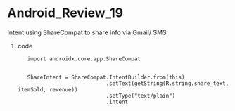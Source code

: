 # Android_Review_19
Intent using ShareCompat to share info via Gmail/ SMS


1. code 


          import androidx.core.app.ShareCompat


          ShareIntent = ShareCompat.IntentBuilder.from(this)
                                   .setText(getString(R.string.share_text, itemSold, revenue))
                                   .setType("text/plain")
                                   .intent
